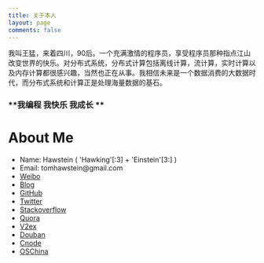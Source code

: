 ```yaml
---
title: 关于本人
layout: page
comments: false
---
```



我叫王猛，来着四川，90后。一个充满激情的程序员，享受程序员那种指点江山改变世界的快乐。对分布式系统，分布式计算包括离线计算，流计算，实时计算以及内存计算都很感兴趣，当然也正在从事。我相信未来是一个数据消费的大数据时代，而分布式系统和计算正是处理海量数据的基石。


### **我编程 我快乐 我成长 **



<div id="post">

  <h1>About Me</h1>
  <p>
    <ul>
	  <li>Name: Hawstein ( 'Hawking'[:3] + 'Einstein'[3:] )</li>
	  <li>Email: tomhawstein@gmail.com</li>
	  <li><a href='http://weibo.com/hawstein'>Weibo</a></li>
	  <li><a href='http://hawstein.com'>Blog</a></li>
          <li><a href='https://github.com/hawstein'>GitHub</a></li>
	  <li><a href='https://twitter.com/Hawstein'>Twitter</a></li>
	  <li><a href='http://stackoverflow.com/users/2231862/hawstein'>Stackoverflow</a></li>
	  <li><a href='http://www.quora.com/Tom-Hawstein'>Quora</a></li>
	  <li><a href='http://www.v2ex.com/member/Hawstein'>V2ex</a></li>
	  <li><a href='http://www.douban.com/people/53411557/'>Douban</a></li>
	  <li><a href='http://cnodejs.org/user/Hawstein'>Cnode</a></li>
	  <li><a href='http://my.oschina.net/u/1023434'>OSChina</a></li>
    </ul>
  </p>

</div>

